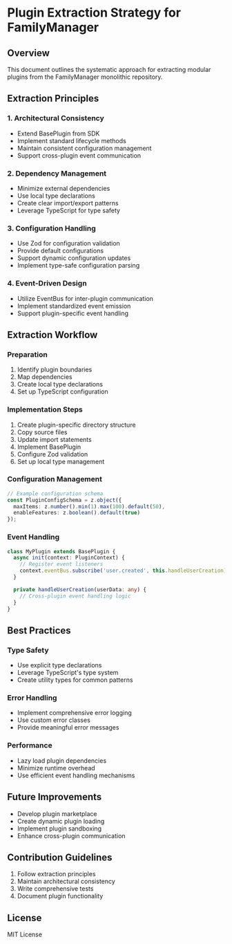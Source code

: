 # Plugin Extraction Strategy for FamilyManager

## Overview
This document outlines the systematic approach for extracting modular plugins from the FamilyManager monolithic repository.

## Extraction Principles

### 1. Architectural Consistency
- Extend BasePlugin from SDK
- Implement standard lifecycle methods
- Maintain consistent configuration management
- Support cross-plugin event communication

### 2. Dependency Management
- Minimize external dependencies
- Use local type declarations
- Create clear import/export patterns
- Leverage TypeScript for type safety

### 3. Configuration Handling
- Use Zod for configuration validation
- Provide default configurations
- Support dynamic configuration updates
- Implement type-safe configuration parsing

### 4. Event-Driven Design
- Utilize EventBus for inter-plugin communication
- Implement standardized event emission
- Support plugin-specific event handling

## Extraction Workflow

### Preparation
1. Identify plugin boundaries
2. Map dependencies
3. Create local type declarations
4. Set up TypeScript configuration

### Implementation Steps
1. Create plugin-specific directory structure
2. Copy source files
3. Update import statements
4. Implement BasePlugin
5. Configure Zod validation
6. Set up local type management

### Configuration Management
```typescript
// Example configuration schema
const PluginConfigSchema = z.object({
  maxItems: z.number().min(1).max(100).default(50),
  enableFeatures: z.boolean().default(true)
});
```

### Event Handling
```typescript
class MyPlugin extends BasePlugin {
  async init(context: PluginContext) {
    // Register event listeners
    context.eventBus.subscribe('user.created', this.handleUserCreation);
  }

  private handleUserCreation(userData: any) {
    // Cross-plugin event handling logic
  }
}
```

## Best Practices

### Type Safety
- Use explicit type declarations
- Leverage TypeScript's type system
- Create utility types for common patterns

### Error Handling
- Implement comprehensive error logging
- Use custom error classes
- Provide meaningful error messages

### Performance
- Lazy load plugin dependencies
- Minimize runtime overhead
- Use efficient event handling mechanisms

## Future Improvements
- Develop plugin marketplace
- Create dynamic plugin loading
- Implement plugin sandboxing
- Enhance cross-plugin communication

## Contribution Guidelines
1. Follow extraction principles
2. Maintain architectural consistency
3. Write comprehensive tests
4. Document plugin functionality

## License
MIT License